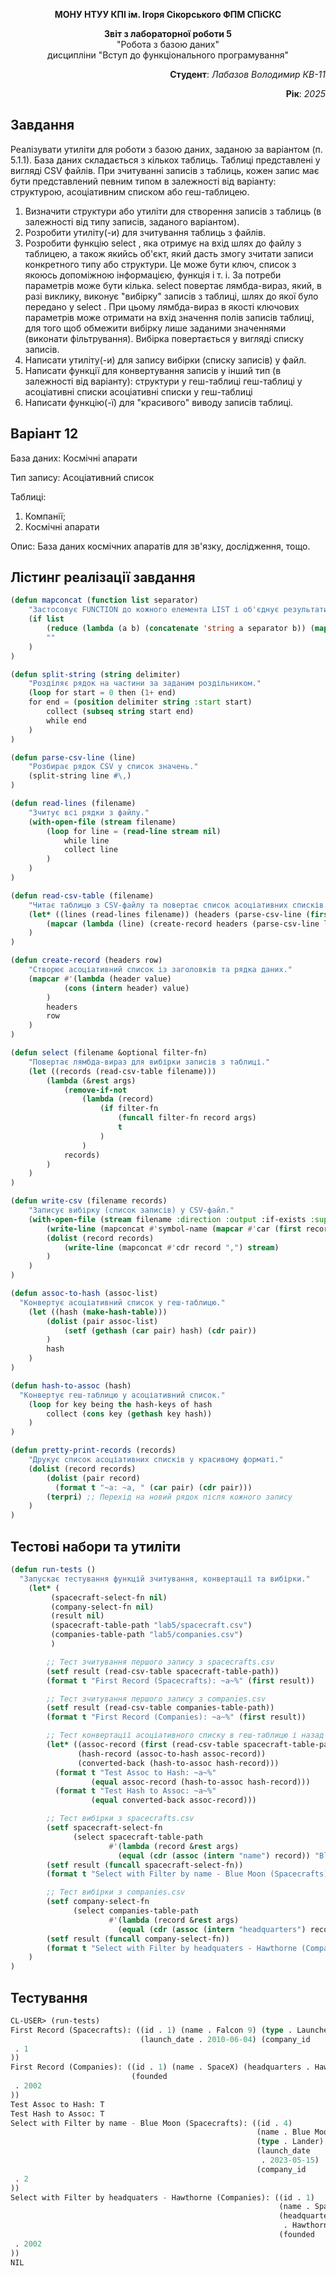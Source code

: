 <p align="center"><b>МОНУ НТУУ КПІ ім. Ігоря Сікорського ФПМ СПіСКС</b></p>
<p align="center">
<b>Звіт з лабораторної роботи 5</b><br/>
"Робота з базою даних"<br/>
дисципліни "Вступ до функціонального програмування"
</p>

<p align="right"> 
<b>Студент</b>: 
<em> Лабазов Володимир КВ-11</em></p>

<p align="right"><b>Рік</b>: <em>2025</em></p>

## Завдання

 Реалізувати утиліти для роботи з базою даних, заданою за варіантом (п. 5.1.1). База даних складається з кількох таблиць. Таблиці представлені у вигляді CSV файлів. При зчитуванні записів з таблиць, кожен запис має бути представлений певним типом в залежності від варіанту: структурою, асоціативним списком або геш-таблицею. 
1.  Визначити структури або утиліти для створення записів з таблиць (в залежності від типу записів, заданого варіантом). 
2.  Розробити утиліту(-и) для зчитування таблиць з файлів. 
3.  Розробити функцію  select	, яка отримує на вхід шлях до файлу з таблицею, а також якийсь об'єкт, який дасть змогу зчитати записи конкретного типу або 
структури. Це може бути ключ, список з якоюсь допоміжною інформацією, функція і т. і. За потреби параметрів може бути кілька.  select	 повертає лямбда-вираз, 
який, в разі виклику, виконує "вибірку" записів з таблиці, шлях до якої було передано у  select	. При цьому лямбда-вираз в якості ключових параметрів може отримати на вхід значення полів записів таблиці, для того щоб обмежити вибірку лише заданими значеннями (виконати фільтрування). Вибірка повертається у вигляді списку записів. 
4.  Написати утиліту(-и) для запису вибірки (списку записів) у файл. 
5.  Написати функції для конвертування записів у інший тип (в залежності від варіанту): 
структури у геш-таблиці 
геш-таблиці у асоціативні списки 
асоціативні списки у геш-таблиці 
6.  Написати функцію(-ї) для "красивого" виводу записів таблиці.

## Варіант 12
База даних: Космічні апарати

Тип запису: Асоціативний список

Таблиці: 
1. Компанії;
2. Космічні апарати
   
Опис: База даних космічних апаратів для зв'язку, дослідження, тощо. 

## Лістинг реалізації завдання

```lisp
(defun mapconcat (function list separator)
	"Застосовує FUNCTION до кожного елемента LIST і об'єднує результати через SEPARATOR."
	(if list
		(reduce (lambda (a b) (concatenate 'string a separator b)) (mapcar function list))
		""
	)
)

(defun split-string (string delimiter)
	"Розділяє рядок на частини за заданим роздільником."
	(loop for start = 0 then (1+ end)
	for end = (position delimiter string :start start)
		collect (subseq string start end)
		while end
	)
)

(defun parse-csv-line (line)
	"Розбирає рядок CSV у список значень."
	(split-string line #\,)
)

(defun read-lines (filename)
	"Зчитує всі рядки з файлу."
	(with-open-file (stream filename)
		(loop for line = (read-line stream nil)
			while line
			collect line
		)
	)
)

(defun read-csv-table (filename)
	"Читає таблицю з CSV-файлу та повертає список асоціативних списків."
	(let* ((lines (read-lines filename)) (headers (parse-csv-line (first lines))))
		(mapcar (lambda (line) (create-record headers (parse-csv-line line)))(rest lines))
	)
)

(defun create-record (headers row)
	"Створює асоціативний список із заголовків та рядка даних."
	(mapcar #'(lambda (header value) 
			(cons (intern header) value)
		)
		headers
		row
	)
)

(defun select (filename &optional filter-fn)
	"Повертає лямбда-вираз для вибірки записів з таблиці."
	(let ((records (read-csv-table filename)))
		(lambda (&rest args)
			(remove-if-not
				(lambda (record)
					(if filter-fn
						(funcall filter-fn record args)
						t
					)
				)
			records)
		)
	)
)

(defun write-csv (filename records)
	"Записує вибірку (список записів) у CSV-файл."
	(with-open-file (stream filename :direction :output :if-exists :supersede)
		(write-line (mapconcat #'symbol-name (mapcar #'car (first records)) ",") stream)
		(dolist (record records)
			(write-line (mapconcat #'cdr record ",") stream)
		)
	)
)

(defun assoc-to-hash (assoc-list)
  "Конвертує асоціативний список у геш-таблицю."
    (let ((hash (make-hash-table)))
		(dolist (pair assoc-list)
			(setf (gethash (car pair) hash) (cdr pair))
		)
		hash
	)
)

(defun hash-to-assoc (hash)
  "Конвертує геш-таблицю у асоціативний список."
	(loop for key being the hash-keys of hash
		collect (cons key (gethash key hash))
	)
)

(defun pretty-print-records (records)
	"Друкує список асоціативних списків у красивому форматі."
	(dolist (record records)
		(dolist (pair record)
		  (format t "~a: ~a, " (car pair) (cdr pair)))
		(terpri) ;; Перехід на новий рядок після кожного запису
	)
)
```

## Тестові набори та утиліти

```lisp
(defun run-tests ()
  "Запускає тестування функцій зчитування, конвертації та вибірки."
	(let* (
		 (spacecraft-select-fn nil)
		 (company-select-fn nil)
		 (result nil)
		 (spacecraft-table-path "lab5/spacecraft.csv")
		 (companies-table-path "lab5/companies.csv")
		 )

		;; Тест зчитування першого запису з spacecrafts.csv
		(setf result (read-csv-table spacecraft-table-path))
		(format t "First Record (Spacecrafts): ~a~%" (first result))

		;; Тест зчитування першого запису з companies.csv
		(setf result (read-csv-table companies-table-path))
		(format t "First Record (Companies): ~a~%" (first result))

		;; Тест конвертації асоціативного списку в геш-таблицю і назад
		(let* ((assoc-record (first (read-csv-table spacecraft-table-path)))
			   (hash-record (assoc-to-hash assoc-record))
			   (converted-back (hash-to-assoc hash-record)))
		  (format t "Test Assoc to Hash: ~a~%" 
				  (equal assoc-record (hash-to-assoc hash-record)))
		  (format t "Test Hash to Assoc: ~a~%" 
				  (equal converted-back assoc-record)))

		;; Тест вибірки з spacecrafts.csv
		(setf spacecraft-select-fn 
			  (select spacecraft-table-path
					  #'(lambda (record &rest args)
						(equal (cdr (assoc (intern "name") record)) "Blue Moon"))))
		(setf result (funcall spacecraft-select-fn))
		(format t "Select with Filter by name - Blue Moon (Spacecrafts): ~a~%" (first result))

		;; Тест вибірки з companies.csv
		(setf company-select-fn 
			  (select companies-table-path 
					  #'(lambda (record &rest args)
						(equal (cdr (assoc (intern "headquarters") record)) "Hawthorne"))))
		(setf result (funcall company-select-fn))
		(format t "Select with Filter by headquaters - Hawthorne (Companies): ~a~%" (first result))
	)
)
```

## Тестування

```lisp
CL-USER> (run-tests)
First Record (Spacecrafts): ((id . 1) (name . Falcon 9) (type . Launcher)
                             (launch_date . 2010-06-04) (company_id
 . 1
))
First Record (Companies): ((id . 1) (name . SpaceX) (headquarters . Hawthorne)
                           (founded
 . 2002
))
Test Assoc to Hash: T
Test Hash to Assoc: T
Select with Filter by name - Blue Moon (Spacecrafts): ((id . 4)
                                                       (name . Blue Moon)
                                                       (type . Lander)
                                                       (launch_date
                                                        . 2023-05-15)
                                                       (company_id
 . 2
))
Select with Filter by headquaters - Hawthorne (Companies): ((id . 1)
                                                            (name . SpaceX)
                                                            (headquarters
                                                             . Hawthorne)
                                                            (founded
 . 2002
))
NIL
```
